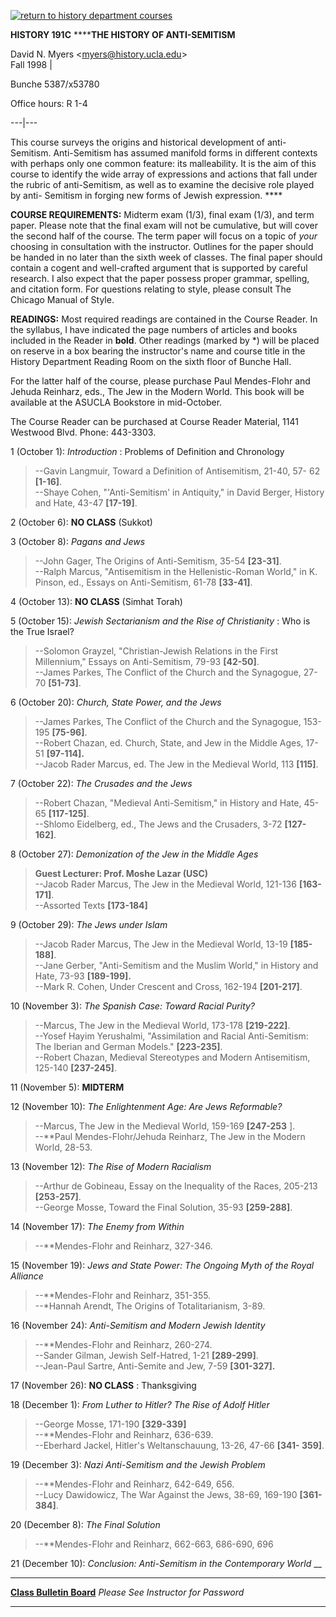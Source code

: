 [![return to history department
courses](http://www.sscnet.ucla.edu/history/images/histcl.gif)](http://www.sscnet.ucla.edu/history/courses/classweb.html)

**HISTORY 191C** ******THE HISTORY OF ANTI-SEMITISM**

    
  David N. Myers <[myers@history.ucla.edu](mailto:myers@history.ucla.edu)>  
Fall 1998 |

Bunche 5387/x53780

Office hours: R 1-4  
  
---|---  
  
 This course surveys the origins and historical development of anti-Semitism.
Anti-Semitism has assumed manifold forms in different contexts with perhaps
only one common feature: its malleability. It is the aim of this course to
identify the wide array of expressions and actions that fall under the rubric
of anti-Semitism, as well as to examine the decisive role played by anti-
Semitism in forging new forms of Jewish expression. ****

**COURSE REQUIREMENTS:** Midterm exam (1/3), final exam (1/3), and term paper.
Please note that the final exam will not be cumulative, but will cover the
second half of the course. The term paper will focus on a topic of _your_
choosing in consultation with the instructor. Outlines for the paper should be
handed in no later than the sixth week of classes. The final paper should
contain a cogent and well-crafted argument that is supported by careful
research. I also expect that the paper possess proper grammar, spelling, and
citation form. For questions relating to style, please consult The Chicago
Manual of Style.

**READINGS:** Most required readings are contained in the Course Reader. In
the syllabus, I have indicated the page numbers of articles and books included
in the Reader in **bold**. Other readings (marked by *) will be placed on
reserve in a box bearing the instructor's name and course title in the History
Department Reading Room on the sixth floor of Bunche Hall.

For the latter half of the course, please purchase Paul Mendes-Flohr and
Jehuda Reinharz, eds., The Jew in the Modern World. This book will be
available at the ASUCLA Bookstore in mid-October.

The Course Reader can be purchased at Course Reader Material, 1141 Westwood
Blvd. Phone: 443-3303.

1 (October 1): _Introduction_ : Problems of Definition and Chronology

> \--Gavin Langmuir, Toward a Definition of Antisemitism, 21-40, 57- 62
**[1-16]**.  
>  \--Shaye Cohen, "'Anti-Semitism' in Antiquity," in David Berger, History
and Hate, 43-47 **[17-19]**.

2 (October 6): **NO CLASS** (Sukkot)  
  
  
  
3 (October 8): _Pagans and Jews_

> \--John Gager, The Origins of Anti-Semitism, 35-54 **[23-31]**.  
>  \--Ralph Marcus, "Antisemitism in the Hellenistic-Roman World," in K.
Pinson, ed., Essays on Anti-Semitism, 61-78 **[33-41]**.

4 (October 13): **NO CLASS** (Simhat Torah)  
  
  
  
5 (October 15): _Jewish Sectarianism and the Rise of Christianity_ : Who is
the True Israel?

> \--Solomon Grayzel, "Christian-Jewish Relations in the First Millennium,"
Essays on Anti-Semitism, 79-93 **[42-50]**.  
>  \--James Parkes, The Conflict of the Church and the Synagogue, 27-70
**[51-73]**.

6 (October 20): _Church, State Power, and the Jews_

> \--James Parkes, The Conflict of the Church and the Synagogue, 153-195
**[75-96]**.  
>  \--Robert Chazan, ed. Church, State, and Jew in the Middle Ages, 17-51
**[97-114].**  
>  \--Jacob Rader Marcus, ed. The Jew in the Medieval World, 113 **[115]**.

7 (October 22): _The Crusades and the Jews_

> \--Robert Chazan, "Medieval Anti-Semitism," in History and Hate, 45-65
**[117-125]**.  
>  \--Shlomo Eidelberg, ed., The Jews and the Crusaders, 3-72 **[127- 162]**.

8 (October 27): _Demonization of the Jew in the Middle Ages_

> **Guest Lecturer: Prof. Moshe Lazar (USC)**  
>  \--Jacob Rader Marcus, The Jew in the Medieval World, 121-136
**[163-171]**.  
>  \--Assorted Texts **[173-184]**

9 (October 29): _The Jews under Islam_

> \--Jacob Rader Marcus, The Jew in the Medieval World, 13-19 **[185- 188]**.  
>  \--Jane Gerber, "Anti-Semitism and the Muslim World," in History and Hate,
73-93 **[189-199].**  
>  \--Mark R. Cohen, Under Crescent and Cross, 162-194 **[201-217]**.

10 (November 3): _The Spanish Case: Toward Racial Purity?_

> \--Marcus, The Jew in the Medieval World, 173-178 **[219-222]**.  
>  \--Yosef Hayim Yerushalmi, "Assimilation and Racial Anti-Semitism: The
Iberian and German Models." **[223-235]**.  
>  \--Robert Chazan, Medieval Stereotypes and Modern Antisemitism, 125-140
**[237-245]**.

11 (November 5): **MIDTERM**  
  
  
12 (November 10): _The Enlightenment Age: Are Jews Reformable?_

> \--Marcus, The Jew in the Medieval World, 159-169 **[247-253** ].  
> \--**Paul Mendes-Flohr/Jehuda Reinharz, The Jew in the Modern World, 28-53.

13 (November 12): _The Rise of Modern Racialism_

> \--Arthur de Gobineau, Essay on the Inequality of the Races, 205-213
**[253-257]**.  
>  \--George Mosse, Toward the Final Solution, 35-93 **[259-288]**.

14 (November 17): _The Enemy from Within_

> \--**Mendes-Flohr and Reinharz, 327-346.

15 (November 19): _Jews and State Power: The Ongoing Myth of the Royal
Alliance_

> \--**Mendes-Flohr and Reinharz, 351-355.  
> \--*Hannah Arendt, The Origins of Totalitarianism, 3-89.

16 (November 24): _Anti-Semitism and Modern Jewish Identity_

> \--**Mendes-Flohr and Reinharz, 260-274.  
> \--Sander Gilman, Jewish Self-Hatred, 1-21 **[289-299]**.  
>  \--Jean-Paul Sartre, Anti-Semite and Jew, 7-59 **[301-327].**

17 (November 26): **NO CLASS** : Thanksgiving  
  
  
  
18 (December 1): _From Luther to Hitler? The Rise of Adolf Hitler_

> \--George Mosse, 171-190 **[329-339]**  
>  \--**Mendes-Flohr and Reinharz, 636-639.  
> \--Eberhard Jackel, Hitler's Weltanschauung, 13-26, 47-66 **[341- 359]**.

19 (December 3): _Nazi Anti-Semitism and the Jewish Problem_

> \--**Mendes-Flohr and Reinharz, 642-649, 656.  
> \--Lucy Dawidowicz, The War Against the Jews, 38-69, 169-190 **[361-384]**.

20 (December 8): _The Final Solution_

> \--**Mendes-Flohr and Reinharz, 662-663, 686-690, 696

21 (December 10): _Conclusion: Anti-Semitism in the Contemporary World_ __

* * *

**[Class Bulletin Board](wwwboard)** _Please See Instructor for Password_

* * *

